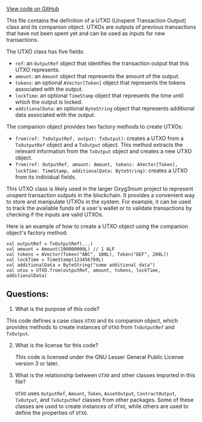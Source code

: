 [View code on GitHub](https://github.com/oxyg3nium/oxyg3nium/api/src/main/scala/org/oxyg3nium/api/model/UTXO.scala)

This file contains the definition of a UTXO (Unspent Transaction Output) class and its companion object. UTXOs are outputs of previous transactions that have not been spent yet and can be used as inputs for new transactions. 

The UTXO class has five fields: 
- `ref`: an `OutputRef` object that identifies the transaction output that this UTXO represents.
- `amount`: an `Amount` object that represents the amount of the output.
- `tokens`: an optional `AVector[Token]` object that represents the tokens associated with the output.
- `lockTime`: an optional `TimeStamp` object that represents the time until which the output is locked.
- `additionalData`: an optional `ByteString` object that represents additional data associated with the output.

The companion object provides two factory methods to create UTXOs:
- `from(ref: TxOutputRef, output: TxOutput)`: creates a UTXO from a `TxOutputRef` object and a `TxOutput` object. This method extracts the relevant information from the `TxOutput` object and creates a new UTXO object.
- `from(ref: OutputRef, amount: Amount, tokens: AVector[Token], lockTime: TimeStamp, additionalData: ByteString)`: creates a UTXO from its individual fields.

This UTXO class is likely used in the larger Oxyg3nium project to represent unspent transaction outputs in the blockchain. It provides a convenient way to store and manipulate UTXOs in the system. For example, it can be used to track the available funds of a user's wallet or to validate transactions by checking if the inputs are valid UTXOs. 

Here is an example of how to create a UTXO object using the companion object's factory method:
```
val outputRef = TxOutputRef(...)
val amount = Amount(100000000L) // 1 ALF
val tokens = AVector(Token("ABC", 100L), Token("DEF", 200L))
val lockTime = TimeStamp(123456789L)
val additionalData = ByteString("some additional data")
val utxo = UTXO.from(outputRef, amount, tokens, lockTime, additionalData)
```
## Questions: 
 1. What is the purpose of this code?
   
   This code defines a case class `UTXO` and its companion object, which provides methods to create instances of `UTXO` from `TxOutputRef` and `TxOutput`. 

2. What is the license for this code?
   
   This code is licensed under the GNU Lesser General Public License version 3 or later. 

3. What is the relationship between `UTXO` and other classes imported in this file?
   
   `UTXO` uses `OutputRef`, `Amount`, `Token`, `AssetOutput`, `ContractOutput`, `TxOutput`, and `TxOutputRef` classes from other packages. Some of these classes are used to create instances of `UTXO`, while others are used to define the properties of `UTXO`.